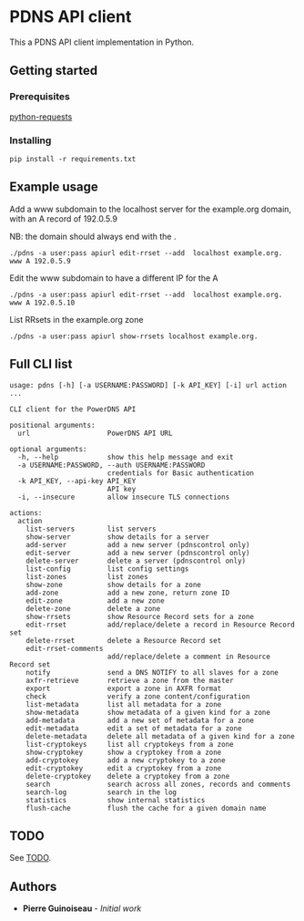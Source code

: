 # PDNS API client

This a PDNS API client implementation in Python.

## Getting started

### Prerequisites

[python-requests](http://docs.python-requests.org/)

### Installing

```
pip install -r requirements.txt
```

## Example usage
Add a www subdomain to the localhost server for the example.org domain, with an A record of 192.0.5.9

NB: the domain should always end with the .
```
./pdns -a user:pass apiurl edit-rrset --add  localhost example.org. www A 192.0.5.9
```
Edit the www subdomain to have a different IP for the A
```
./pdns -a user:pass apiurl edit-rrset --add  localhost example.org. www A 192.0.5.10
```
List RRsets in the example.org zone
```
./pdns -a user:pass apiurl show-rrsets localhost example.org.
```

## Full CLI list
```
usage: pdns [-h] [-a USERNAME:PASSWORD] [-k API_KEY] [-i] url action ...

CLI client for the PowerDNS API

positional arguments:
  url                   PowerDNS API URL

optional arguments:
  -h, --help            show this help message and exit
  -a USERNAME:PASSWORD, --auth USERNAME:PASSWORD
                        credentials for Basic authentication
  -k API_KEY, --api-key API_KEY
                        API key
  -i, --insecure        allow insecure TLS connections

actions:
  action
    list-servers        list servers
    show-server         show details for a server
    add-server          add a new server (pdnscontrol only)
    edit-server         add a new server (pdnscontrol only)
    delete-server       delete a server (pdnscontrol only)
    list-config         list config settings
    list-zones          list zones
    show-zone           show details for a zone
    add-zone            add a new zone, return zone ID
    edit-zone           add a new zone
    delete-zone         delete a zone
    show-rrsets         show Resource Record sets for a zone
    edit-rrset          add/replace/delete a record in Resource Record set
    delete-rrset        delete a Resource Record set
    edit-rrset-comments
                        add/replace/delete a comment in Resource Record set
    notify              send a DNS NOTIFY to all slaves for a zone
    axfr-retrieve       retrieve a zone from the master
    export              export a zone in AXFR format
    check               verify a zone content/configuration
    list-metadata       list all metadata for a zone
    show-metadata       show metadata of a given kind for a zone
    add-metadata        add a new set of metadata for a zone
    edit-metadata       edit a set of metadata for a zone
    delete-metadata     delete all metadata of a given kind for a zone
    list-cryptokeys     list all cryptokeys from a zone
    show-cryptokey      show a cryptokey from a zone
    add-cryptokey       add a new cryptokey to a zone
    edit-cryptokey      edit a cryptokey from a zone
    delete-cryptokey    delete a cryptokey from a zone
    search              search across all zones, records and comments
    search-log          search in the log
    statistics          show internal statistics
    flush-cache         flush the cache for a given domain name
```
## TODO

See [TODO](TODO.md).

## Authors

* **Pierre Guinoiseau** - *Initial work*
